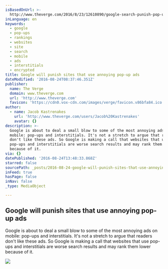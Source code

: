 ```yaml
---
isBasedOnUrl: >-
  http://www.theverge.com/2016/8/23/12610890/google-search-punish-pop-ups-interstitial-ads
inLanguage: en
keywords:
  - google
  - pop-ups
  - rankings
  - websites
  - site
  - search
  - mobile
  - ads
  - interstitials
  - encrypted
title: Google will punish sites that use annoying pop-up ads
dateModified: '2016-08-24T08:37:46.351Z'
publisher:
  name: The Verge
  domain: www.theverge.com
  url: 'http://www.theverge.com'
  favicon: 'https://cdn0.vox-cdn.com/images/verge/favicon.v86bfa84.ico'
author:
  - name: Jacob Kastrenakes
    url: 'http://www.theverge.com/users/Jacob%20Kastrenakes'
    avatar: {}
description: >-
  Google is about to deal a small blow to some of the most annoying ads on
  mobile: pop-ups and interstitials. It's not a stretch to argue that readers
  don't like these ads. So Google is making a call that websites that use
  pop-ups and interstitials are worse search results and may rank them lower
  because of it.
via: {}
datePublished: '2016-08-24T13:48:33.868Z'
starred: false
sourcePath: _posts/2016-08-24-google-will-punish-sites-that-use-annoying-pop-up-ads.md
inFeed: true
hasPage: false
inNav: false
_type: MediaObject

---
```

<article style=""><h1>Google will punish sites that use annoying pop-up ads</h1><p>Google is about to deal a small blow to some of the most annoying ads on mobile: pop-ups and interstitials. It's not a stretch to argue that readers don't like these ads. So Google is making a call that websites that use pop-ups and interstitials are worse search results and may rank them lower because of it.</p><img src="https://cdn0.vox-cdn.com/thumbor/GqBBlq4t1x05Yn-oSAtwxHEwO5Y=/21x0:1379x764/1600x900/cdn0.vox-cdn.com/uploads/chorus_image/image/50497191/g.0.png" /></article>